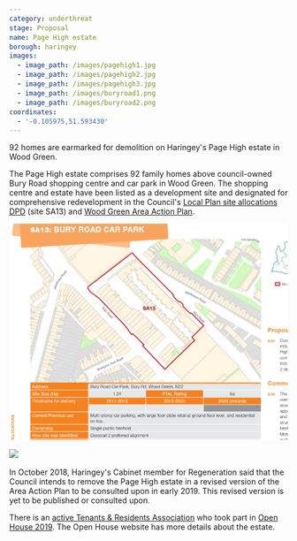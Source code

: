 ```yaml
---
category: underthreat
stage: Proposal
name: Page High estate 
borough: haringey
images:
  - image_path: /images/pagehigh1.jpg
  - image_path: /images/pagehigh2.jpg
  - image_path: /images/pagehigh3.jpg
  - image_path: /images/buryroad1.png
  - image_path: /images/buryroad2.png
coordinates: 
  - '-0.105975,51.593430'
---
```

92 homes are earmarked for demolition on Haringey's Page High estate in Wood Green.

The Page High estate comprises 92 family homes above council-owned Bury Road shopping centre and car park in Wood Green. The shopping centre and estate have been listed as a development site and designated for comprehensive redevelopment in the Council's [Local Plan site allocations DPD](https://www.haringey.gov.uk/sites/haringeygovuk/files/final_haringey_site_allocations_dtp_online.pdf) (site SA13) and [Wood Green Area Action Plan](https://www.haringey.gov.uk/sites/haringeygovuk/files/nsr00284-wood_green_aap_2018_awv4_lr.pdf).

![](/images/buryroad2.png)

![](/images/buryroad3.png)

In October 2018, Haringey's Cabinet member for Regeneration said that the Council intends to remove the Page High estate in a revised version of the Area Action Plan to be consulted upon in early 2019. This revised version is yet to be published or consulted upon.

There is an [active Tenants & Residents Association](https://twitter.com/PageHighTenants) who took part in [Open House 2019](https://openhouselondon.open-city.org.uk/listings/7201). The Open House website has more details about the estate.
